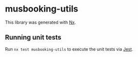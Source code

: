 # musbooking-utils

This library was generated with [Nx](https://nx.dev).

## Running unit tests

Run `nx test musbooking-utils` to execute the unit tests via [Jest](https://jestjs.io).
